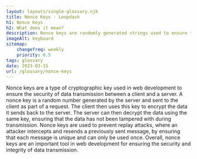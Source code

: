 ```yaml
--- 
layout: layouts/single-glossary.njk
title: Nonce Keys - Loopdash
h1: Nonce Keys
h2: What does it mean?
description: Nonce keys are randomly generated strings used to ensure the security of form submissions and prevent unauthorized access to sensitive data in Wordpress.
imageAlt: keyboard
sitemap:
	changefreq: weekly
	priority: 0.5
tags: glossary
date: 2023-03-15
url: /glossary/nonce-keys
---
```


Nonce keys are a type of cryptographic key used in web development to ensure the security of data transmission between a client and a server. A nonce key is a random number generated by the server and sent to the client as part of a request. The client then uses this key to encrypt the data it sends back to the server. The server can then decrypt the data using the same key, ensuring that the data has not been tampered with during transmission. Nonce keys are used to prevent replay attacks, where an attacker intercepts and resends a previously sent message, by ensuring that each message is unique and can only be used once. Overall, nonce keys are an important tool in web development for ensuring the security and integrity of data transmission.
